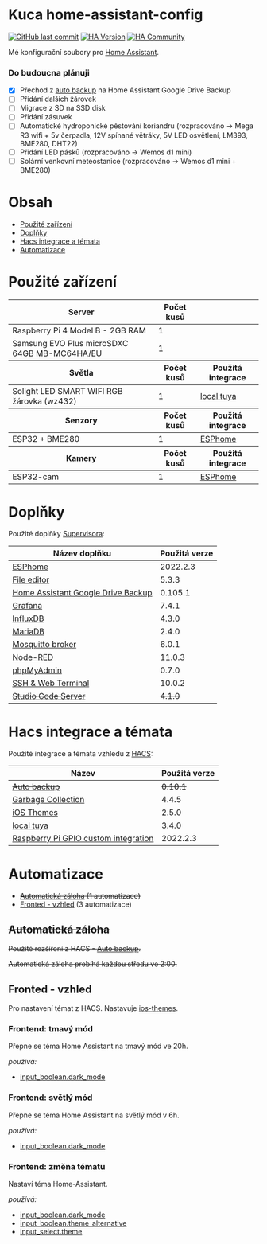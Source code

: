 # Kuca home-assistant-config

[![GitHub last commit](https://img.shields.io/github/last-commit/kuca171/home-assistant-config)](https://github.com/kuca171/home-assistant-config/commits/main)
[![HA Version](https://img.shields.io/badge/Running%20Home%20Asssistant-2022.2.8%20-green)](https://github.com/home-assistant/core/releases/tag/2022.2.8)
[![HA Community](https://img.shields.io/badge/HA%20community-forum-orange)](https://community.home-assistant.io/u/kuca171/summary)

Mé konfigurační soubory pro [Home Assistant](https://home-assistant.io/).

### Do budoucna plánuji

- [x] Přechod z [auto backup](https://github.com/jcwillox/hass-auto-backup) na Home Assistant Google Drive Backup
- [ ] Přidání dalších žárovek
- [ ] Migrace z SD na SSD disk
- [ ] Přidání zásuvek
- [ ] Automatické hydroponické pěstování koriandru (rozpracováno -> Mega R3 wifi + 5v čerpadla, 12V spínané větráky, 5V LED osvětlení, LM393, BME280, DHT22)  
- [ ] Přidání LED pásků (rozpracováno -> Wemos d1 mini) 
- [ ] Solární venkovní meteostanice (rozpracováno -> Wemos d1 mini + BME280)

# Obsah

- [Použité zařízení](#použité-zařízení)
- [Doplňky](#doplňky)
- [Hacs integrace a témata](#hacs-integrace-a-témata)
- [Automatizace](#automatizace)

# Použité zařízení

<!-- start-table -->

<table>
  <thead>
    <tr>
      <th>Server</th>
      <th>Počet kusů </th>
      <th></th>
    </tr>
  </thead>
  <tbody>
    <tr>
      <td>Raspberry Pi 4 Model B - 2GB RAM</td>
      <td>1</td>
      <td></td>
    </tr>
    <tr>
      <td>Samsung EVO Plus microSDXC 64GB MB-MC64HA/EU</td>
      <td>1</td>
      <td></td>
    </tr>
  </tbody>
  <thead>
    <tr>
      <th>Světla</th> 
      <th>Počet kusů</th>
      <th>Použitá integrace</th>
    </tr>
  </thead>
  <tbody>
    <tr>
      <td>Solight LED SMART WIFI RGB žárovka (wz432)</td>
      <td>1</td>
      <td><a href="https://github.com/rospogrigio/localtuya/">local tuya</a></td>
    </tr>
  </tbody>
  <thead>
    <tr>
      <th>Senzory</th>
      <th>Počet kusů</th>
      <th>Použitá integrace</th>
    </tr>
  </thead>
  <tbody>
    <tr>
      <td>ESP32 + BME280</td>
      <td>1</td>
      <td><a href="https://github.com/esphome/esphome">ESPhome</a></td>
    </tr>
  </tbody>
  <thead>
    <tr>
      <th>Kamery</th>
      <th>Počet kusů</th>
      <th>Použitá integrace</th>
    </tr>
  </thead>
  <tbody>
    <tr>
      <td>ESP32-cam</td>
      <td>1</td>
      <td><a href="https://github.com/esphome/esphome">ESPhome</a></td>
    </tr>
  </tbody>
</table>

<!-- end-table -->

# Doplňky

Použité doplňky [Supervisora](https://www.home-assistant.io/getting-started/):

<!-- start-table -->

<table>
  <thead>
    <tr>
      <th>Název doplňku</th>
      <th>Použitá verze</th>
    </tr>
  </thead>
  <tbody>
    <tr>
      <td><a href="https://github.com/esphome/esphome">ESPhome</a></td>
      <td>2022.2.3</td>
    </tr>
    <tr>
      <td><a href="https://github.com/home-assistant/addons/tree/master/configurator">File editor</a></td>
      <td>5.3.3</td>
    </tr>
    <tr>
      <td><a href="https://github.com/sabeechen/hassio-google-drive-backup">Home Assistant Google Drive Backup</a></td>
      <td>0.105.1</td>
    </tr>
    <tr>
      <td><a href="https://github.com/hassio-addons/addon-grafana/">Grafana</a></td>
      <td>7.4.1</td>
    </tr>
    <tr>
      <td><a href="https://github.com/hassio-addons/addon-influxdb/">InfluxDB</a></td>
      <td>4.3.0</td>
    </tr>
    <tr>
      <td><a href="https://github.com/home-assistant/addons/tree/master/mariadb">MariaDB</a></td>
      <td>2.4.0</td>
    </tr>
    <tr>
      <td><a href="https://github.com/home-assistant/addons/tree/master/mosquitto">Mosquitto broker</a></td>
      <td>6.0.1</td>
    </tr>
    <tr>
      <td><a href="https://github.com/hassio-addons/addon-node-red">Node-RED</a></td>
      <td>11.0.3</td>
    </tr>
    <tr>
      <td><a href="https://github.com/hassio-addons/addon-phpmyadmin">phpMyAdmin</a></td>
      <td>0.7.0</td>
    </tr>
    <tr>
      <td><a href="https://github.com/hassio-addons/addon-ssh">SSH & Web Terminal</a></td>
      <td>10.0.2</td>
    </tr>
    <tr>
      <td><s><a href="https://github.com/hassio-addons/addon-vscode/">Studio Code Server</a></s></td>
      <td><s>4.1.0</s></td>
    </tr>
  </tbody>
</table>

<!-- end-table -->

# Hacs integrace a témata

Použité integrace a témata vzhledu z [HACS](https://hacs.xyz/):

<!-- start-table -->

<table>
  <thead>
    <tr>
      <th>Název</th>
      <th>Použitá verze</th>
    </tr>
  </thead>
  <tbody>
    <tr>
      <td><s><a href="https://github.com/jcwillox/hass-auto-backup">Auto backup</a></s></td>
      <td><s>0.10.1</s></td>
    </tr>
    <tr>
      <td><a href="https://github.com/bruxy70/Garbage-Collection/">Garbage Collection</a></td>
      <td>4.4.5</td>
    </tr>
    <tr>
      <td><a href="https://github.com/basnijholt/lovelace-ios-themes">iOS Themes</a></td>
      <td>2.5.0</td>
    </tr>
    <tr>
      <td><a href="https://github.com/rospogrigio/localtuya/">local tuya</a></td>
      <td>3.4.0</td>
    </tr>
    <tr>
      <td><a href="https://github.com/thecode/ha-rpi_gpio">Raspberry Pi GPIO custom integration</a></td>
      <td>2022.2.3</td>
    </tr>
  </tbody>
</table>

<!-- end-table -->

# Automatizace

- ~~[Automatická záloha](#automatická-záloha) (1 automatizace)~~ 
- [Fronted - vzhled](#fronted---vzhled) (3 automatizace)

## ~~Automatická záloha~~

~~Použité rozšíření z HACS - [Auto backup](https://github.com/jcwillox/hass-auto-backup).~~

~~Automatická záloha probíhá každou středu ve 2:00.~~

## Fronted - vzhled 

Pro nastavení témat z HACS. Nastavuje [ios-themes](https://github.com/basnijholt/lovelace-ios-themes).

### Frontend: tmavý mód

Přepne se téma Home Assistant na tmavý mód ve 20h.

*používá:*
   - [input_boolean.dark_mode](https://github.com/kuca171/home-assistant-config/blob/master/include/input_booleans.yaml)

   
### Frontend: světlý mód

Přepne se téma Home Assistant na světlý mód v 6h.

*používá:*
   - [input_boolean.dark_mode](https://github.com/kuca171/home-assistant-config/blob/master/include/input_booleans.yaml)

### Frontend: změna tématu

Nastaví téma Home-Assistant.

*používá:*
   - [input_boolean.dark_mode](https://github.com/kuca171/home-assistant-config/blob/master/include/input_booleans.yaml)
   - [input_boolean.theme_alternative](https://github.com/kuca171/home-assistant-config/blob/master/include/input_booleans.yaml)
   - [input_select.theme](https://github.com/kuca171/home-assistant-config/blob/master/include/input_selects.yaml)
